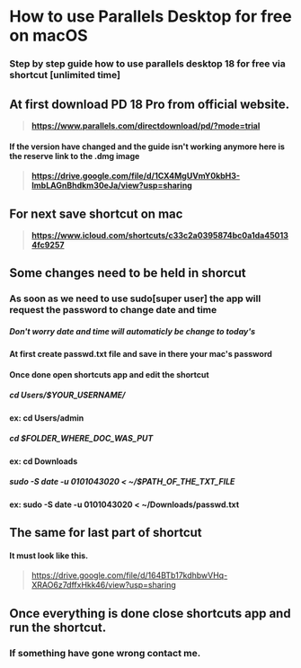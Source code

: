 # How to use Parallels Desktop for free on macOS
### Step by step guide how to use parallels desktop 18 for free via shortcut **[unlimited time]**


## At first download PD 18 Pro from official website.
> **https://www.parallels.com/directdownload/pd/?mode=trial**
#### If the version have changed and the guide isn't working anymore here is the reserve link to the .dmg image
> **https://drive.google.com/file/d/1CX4MgUVmY0kbH3-lmbLAGnBhdkm30eJa/view?usp=sharing**

## For next save shortcut on mac
> **https://www.icloud.com/shortcuts/c33c2a0395874bc0a1da450134fc9257**

## Some changes need to be held in shorcut
### As soon as we need to use sudo[super user] the app will request the password to change date and time
##### Don't worry date and time will automaticly be change to today's

#### At first create passwd.txt file and save in there your mac's password
#### Once done open shortcuts app and edit the shortcut
##### cd Users/$YOUR_USERNAME/
#### ex: cd Users/admin
##### cd $FOLDER_WHERE_DOC_WAS_PUT
#### ex: cd Downloads
##### sudo -S date -u 0101043020 < ~/$PATH_OF_THE_TXT_FILE
#### ex: sudo -S date -u 0101043020 < ~/Downloads/passwd.txt

## **The same for last part of shortcut**
#### It must look like this.
> https://drive.google.com/file/d/164BTb17kdhbwVHq-XRAO6z7dffxHkk46/view?usp=sharing

## Once everything is done close shortcuts app and run the shortcut.
### If something have gone wrong contact me.
